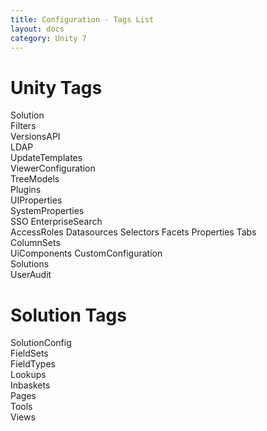 ```yaml
---
title: Configuration - Tags List
layout: docs
category: Unity 7
---
```

# Unity Tags

Solution  
Filters  
VersionsAPI  
LDAP  
UpdateTemplates  
ViewerConfiguration  
TreeModels  
Plugins  
UIProperties  
SystemProperties  
SSO 
EnterpriseSearch  
AccessRoles
Datasources
Selectors
Facets
Properties
Tabs  
ColumnSets  
UiComponents
CustomConfiguration  
Solutions  
UserAudit

# Solution Tags

SolutionConfig    
FieldSets    
FieldTypes    
Lookups   
Inbaskets    
Pages    
Tools    
Views
